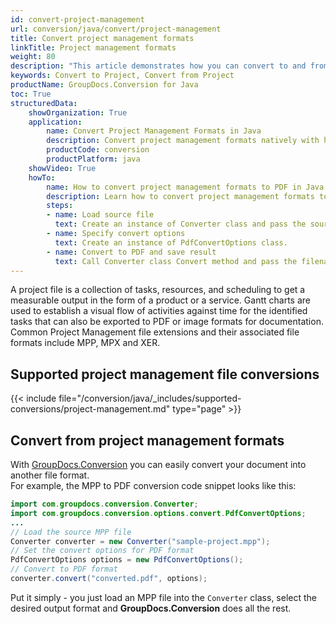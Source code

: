 ```yaml
---
id: convert-project-management
url: conversion/java/convert/project-management
title: Convert project management formats
linkTitle: Project management formats
weight: 80
description: "This article demonstrates how you can convert to and from project management formats with GroupDocs.Conversion for Java."
keywords: Convert to Project, Convert from Project
productName: GroupDocs.Conversion for Java
toc: True
structuredData:
    showOrganization: True
    application:    
        name: Convert Project Management Formats in Java    
        description: Convert project management formats natively with high performance using Java language and GroupDocs.Conversion for Java APIs
        productCode: conversion
        productPlatform: java 
    showVideo: True
    howTo:
        name: How to convert project management formats to PDF in Java 
        description: Learn how to convert project management formats to PDF in Java step by step
        steps:
        - name: Load source file 
          text: Create an instance of Converter class and pass the source file path as a constructor parameter. You may specify absolute or relative file paths as per your requirements. 
        - name: Specify convert options 
          text: Create an instance of PdfConvertOptions class.
        - name: Convert to PDF and save result 
          text: Call Converter class Convert method and pass the filename for the converted PDF file and the PdfConvertOptions object from the previous step as parameters.
---
```

A project file is a collection of tasks, resources, and scheduling to get a measurable output in the form of a product or a service. Gantt charts are used to establish a visual flow of activities against time for the identified tasks that can also be exported to PDF or image formats for documentation.
Common Project Management file extensions and their associated file formats include MPP, MPX and XER.

## Supported project management file conversions

{{< include file="/conversion/java/_includes/supported-conversions/project-management.md" type="page" >}}

## Convert from project management formats

With [GroupDocs.Conversion](https://products.groupdocs.com/conversion/java) you can easily convert your document into another file format.  
For example, the MPP to PDF conversion code snippet looks like this:

```java
import com.groupdocs.conversion.Converter;
import com.groupdocs.conversion.options.convert.PdfConvertOptions;
...
// Load the source MPP file
Converter converter = new Converter("sample-project.mpp");
// Set the convert options for PDF format
PdfConvertOptions options = new PdfConvertOptions();
// Convert to PDF format
converter.convert("converted.pdf", options);
```

Put it simply - you just load an MPP file into the `Converter` class, select the desired output format and **GroupDocs.Conversion** does all the rest. 